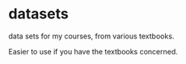 # datasets

data sets for my courses, from various textbooks.

Easier to use if you have the textbooks concerned.
